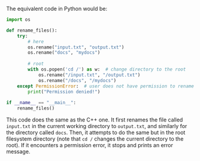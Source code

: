  The equivalent code in Python would be:

```python
import os

def rename_files():
    try:
        # here
        os.rename("input.txt", "output.txt")
        os.rename("docs", "mydocs")
        
        # root
        with os.popen('cd /') as w:  # change directory to the root
            os.rename("/input.txt", "/output.txt")
            os.rename("/docs", "/mydocs")
    except PermissionError:  # user does not have permission to rename files/directories
        print("Permission denied!")
    
if __name__ == "__main__":
    rename_files()
```

This code does the same as the C++ one. It first renames the file called `input.txt` in the current working directory to `output.txt`, and similarly for the directory called `docs`. Then, it attempts to do the same but in the root filesystem directory (note that `cd /` changes the current directory to the root). If it encounters a permission error, it stops and prints an error message.
